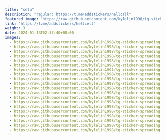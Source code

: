 ```yaml
---
title: "setu"
description: "regular: https://t.me/addstickers/hellcell"
featured_image: "https://raw.githubusercontent.com/kylelin1998/tg-sticker-spreading-worldwide-images/main/img/83b57556-6bf4-4393-ab98-ac758c004c00.jpg"
link: "https://t.me/addstickers/hellcell"
weight: 3
date: 2024-01-13T02:37:40+08:00
images:
  - https://raw.githubusercontent.com/kylelin1998/tg-sticker-spreading-worldwide-images/main/img/83b57556-6bf4-4393-ab98-ac758c004c00.jpg
  - https://raw.githubusercontent.com/kylelin1998/tg-sticker-spreading-worldwide-images/main/img/15a521e6-73b3-4983-96ba-d9211a0c993a.jpg
  - https://raw.githubusercontent.com/kylelin1998/tg-sticker-spreading-worldwide-images/main/img/7e44f2f2-75aa-4271-a247-b7b01d306ef2.jpg
  - https://raw.githubusercontent.com/kylelin1998/tg-sticker-spreading-worldwide-images/main/img/a850aa70-ba75-45c5-8570-7f9a92251548.jpg
  - https://raw.githubusercontent.com/kylelin1998/tg-sticker-spreading-worldwide-images/main/img/65e6dbe1-3edf-4de6-97df-2fb2ab4f05da.jpg
  - https://raw.githubusercontent.com/kylelin1998/tg-sticker-spreading-worldwide-images/main/img/8aba389f-5819-429b-ad71-08e96d88b7f3.jpg
  - https://raw.githubusercontent.com/kylelin1998/tg-sticker-spreading-worldwide-images/main/img/eed6a925-eb13-4e65-8ec7-4612270bcc43.jpg
  - https://raw.githubusercontent.com/kylelin1998/tg-sticker-spreading-worldwide-images/main/img/5d54da4e-a67d-4aad-a645-6483c6d781dc.jpg
  - https://raw.githubusercontent.com/kylelin1998/tg-sticker-spreading-worldwide-images/main/img/69642cca-7bfd-4f4e-a4f5-30cca2b4676f.jpg
  - https://raw.githubusercontent.com/kylelin1998/tg-sticker-spreading-worldwide-images/main/img/6bb82388-d41e-4543-861b-8f34fc47c8b0.jpg
  - https://raw.githubusercontent.com/kylelin1998/tg-sticker-spreading-worldwide-images/main/img/259e7bfc-231e-4d2b-a20a-39ebe7d534b8.jpg
  - https://raw.githubusercontent.com/kylelin1998/tg-sticker-spreading-worldwide-images/main/img/00748a69-f1a1-4950-aedc-15f080f12c84.jpg
  - https://raw.githubusercontent.com/kylelin1998/tg-sticker-spreading-worldwide-images/main/img/7a66ec1a-6210-4071-9a96-4f9971fd6a64.jpg
  - https://raw.githubusercontent.com/kylelin1998/tg-sticker-spreading-worldwide-images/main/img/65116444-0ffd-49aa-a13b-867a3139f239.jpg
  - https://raw.githubusercontent.com/kylelin1998/tg-sticker-spreading-worldwide-images/main/img/416b3b84-558a-46c8-93b8-602fa5f9673e.jpg
  - https://raw.githubusercontent.com/kylelin1998/tg-sticker-spreading-worldwide-images/main/img/e3b10452-7f5b-46ed-a2a9-519691fcc9eb.jpg
  - https://raw.githubusercontent.com/kylelin1998/tg-sticker-spreading-worldwide-images/main/img/6f0934d5-ba8e-40c3-9712-99b0522d696b.jpg
  - https://raw.githubusercontent.com/kylelin1998/tg-sticker-spreading-worldwide-images/main/img/cd5b59d5-5525-4398-bb35-ea754a641f96.jpg
  - https://raw.githubusercontent.com/kylelin1998/tg-sticker-spreading-worldwide-images/main/img/523220f0-b5eb-43c7-b3e7-9cdfc37f4de5.jpg
  - https://raw.githubusercontent.com/kylelin1998/tg-sticker-spreading-worldwide-images/main/img/00aeac8c-04d5-4afa-83d1-129159cdde6b.jpg
---
```

